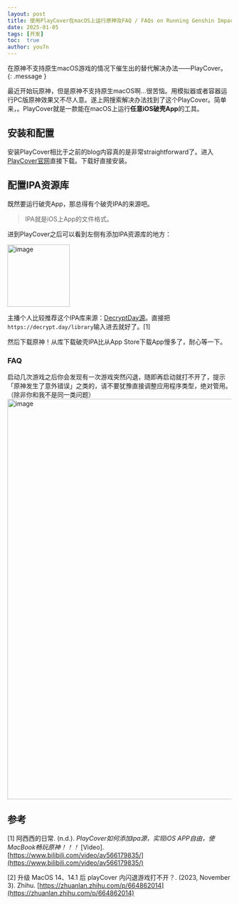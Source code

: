 ```yaml
---
layout: post
title: 使用PlayCover在macOS上运行原神及FAQ / FAQs on Running Genshin Impact with PlayCover
date: 2025-01-05
tags: [开发]
toc:  true
author: you7n
---
```

在原神不支持原生macOS游戏的情况下催生出的替代解决办法——PlayCover。
{: .message }

最近开始玩原神，但是原神不支持原生macOS啊...很苦恼。用模拟器或者容器运行PC版原神效果又不尽人意。遂上网搜索解决办法找到了这个PlayCover。简单来，。PlayCover就是一款能在macOS上运行**任意iOS破壳App**的工具。

## 安装和配置

安装PlayCover相比于之前的blog内容真的是非常straightforward了。进入[PlayCover官网](https://playcover.io)直接下载。下载好直接安装。

## 配置IPA资源库

既然要运行破壳App，那总得有个破壳IPA的来源吧。

> IPA就是iOS上App的文件格式。

进到PlayCover之后可以看到左侧有添加IPA资源库的地方：

<img width="140" alt="image" src="https://github.com/user-attachments/assets/813c5c4b-5914-4b31-aec6-59a6a254913d" />

主播个人比较推荐这个IPA库来源：[DecryptDay源](https://decrypt.day/library)。直接把```https://decrypt.day/library```输入进去就好了。[1]

然后下载原神！从库下载破壳IPA比从App Store下载App慢多了，耐心等一下。

### FAQ

启动几次游戏之后你会发现有一次游戏突然闪退，随即再启动就打不开了，提示「原神发生了意外错误」之类的，请不要犹豫直接调整应用程序类型，绝对管用。（除非你和我不是同一类问题）
<img width="900" alt="image" src="https://github.com/user-attachments/assets/3ad65666-c27f-43a7-8348-5bcaf6c48b6d" />

## 参考
[1] 阿西西的日常. (n.d.). _PlayCover如何添加ipa源，实现iOS APP自由，使MacBook畅玩原神！！！_ [Video]. [https://www.bilibili.com/video/av566179835/](https://www.bilibili.com/video/av566179835/)

[2] 升级 MacOS 14、14.1 后 playCover 内闪退游戏打不开？. (2023, November 3). Zhihu. [https://zhuanlan.zhihu.com/p/664862014](https://zhuanlan.zhihu.com/p/664862014)

